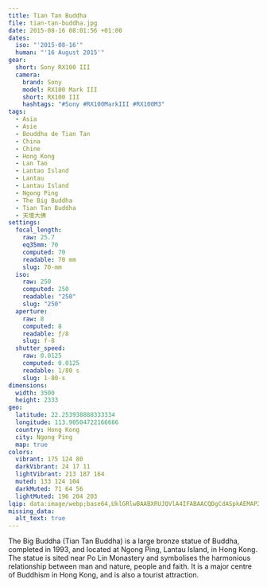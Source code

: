 ```yaml
---
title: Tian Tan Buddha
file: tian-tan-buddha.jpg
date: 2015-08-16 08:01:56 +01:00
dates:
  iso: "'2015-08-16'"
  human: "'16 August 2015'"
gear:
  short: Sony RX100 III
  camera:
    brand: Sony
    model: RX100 Mark III
    short: RX100 III
    hashtags: "#Sony #RX100MarkIII #RX100M3"
tags:
  - Asia
  - Asie
  - Bouddha de Tian Tan
  - China
  - Chine
  - Hong Kong
  - Lan Tao
  - Lantao Island
  - Lantau
  - Lantau Island
  - Ngong Ping
  - The Big Buddha
  - Tian Tan Buddha
  - 天壇大佛
settings:
  focal_length:
    raw: 25.7
    eq35mm: 70
    computed: 70
    readable: 70 mm
    slug: 70-mm
  iso:
    raw: 250
    computed: 250
    readable: "250"
    slug: "250"
  aperture:
    raw: 8
    computed: 8
    readable: ƒ/8
    slug: f-8
  shutter_speed:
    raw: 0.0125
    computed: 0.0125
    readable: 1/80 s
    slug: 1-80-s
dimensions:
  width: 3500
  height: 2333
geo:
  latitude: 22.253938888333334
  longitude: 113.90504722166666
  country: Hong Kong
  city: Ngong Ping
  map: true
colors:
  vibrant: 175 124 80
  darkVibrant: 24 17 11
  lightVibrant: 213 187 164
  muted: 133 124 104
  darkMuted: 71 64 56
  lightMuted: 196 204 203
lqip: data:image/webp;base64,UklGRlwBAABXRUJQVlA4IFABAACQDgCdASpkAEMAP22iyFi0rDsqMzSa22AtiWcGcA1mcSQ7h6nUyOctF3jC25OpA4ynKl9G6WY6/VfjjaIPG8D0eV/URX1DLD2+CEITqmT55xJKLXindBwyaiRs1D8OOm+i053HxNRD+ZEPrPFuaOgI81NY9y/QySISBDFWwAD+6rQk5+olo+S7DMu7sTmlkXmoHz71WL6ozlJJHYJl8xXzAN1q7ZtZaJP/ohyvGGwkG/qoSru5m0lPF3RcN+HUcwWPiraj1vmdTWy7ZuOI5i9/CElny1kl/NxIr5w/E50JIYqlw+zPMhuLoUVblwqsQUhg8QlRq8f7NsMwDv2HKNo7JyGgEpgwbTtBP/XdR1ZexnhTIPbRoOpd0owx3u1z18UGvslfEV3zxF2pP8/Cj1NDRRdIZNibFulN+ZOkmqJwrXmJZbnVFpIhi/4iFFgAAAA=
missing_data:
  alt_text: true
---
```


The Big Buddha (Tian Tan Buddha) is a large bronze statue of Buddha, completed in 1993, and located at Ngong Ping, Lantau Island, in Hong Kong. The statue is sited near Po Lin Monastery and symbolises the harmonious relationship between man and nature, people and faith. It is a major centre of Buddhism in Hong Kong, and is also a tourist attraction.
